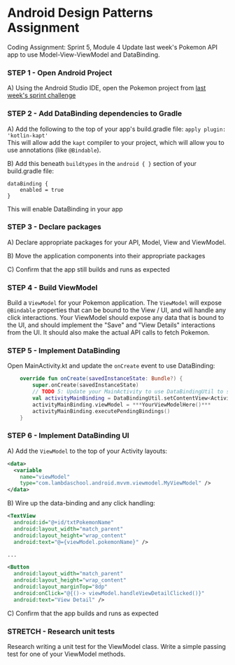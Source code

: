 # Android Design Patterns Assignment
Coding Assignment: Sprint 5, Module 4
Update last week's Pokemon API app to use Model-View-ViewModel and DataBinding.

### STEP 1 - Open Android Project
A) Using the Android Studio IDE, open the Pokemon project from [last week's sprint challenge](https://github.com/LambdaSchool/Android_Sprint_Networking_Challenge)

### STEP 2 - Add DataBinding dependencies to Gradle
A) Add the following to the top of your app's build.gradle file:
`apply plugin: 'kotlin-kapt'`  
This will allow add the `kapt` compiler to your project, which will allow you to use annotations (like `@Bindable`).

B) Add this beneath `buildtypes` in the `android { }` section of your build.gradle file:
```
dataBinding {
    enabled = true
}
```
This will enable DataBinding in your app

### STEP 3 - Declare packages
A) Declare appropriate packages for your API, Model, View and ViewModel.

B) Move the application components into their appropriate packages

C) Confirm that the app still builds and runs as expected

### STEP 4 - Build ViewModel
Build a `ViewModel` for your Pokemon application. The `ViewModel` will expose `@Bindable` properties that can be bound to the View / UI, and will handle any click interactions. Your ViewModel should expose any data that is bound to the UI, and should implement the "Save" and "View Details" interactions from the UI. It should also make the actual API calls to fetch Pokemon.

### STEP 5 - Implement DataBinding
Open MainActivity.kt and update the `onCreate` event to use DataBinding:

```Kotlin
    override fun onCreate(savedInstanceState: Bundle?) {
        super.onCreate(savedInstanceState)
        // TODO 5: Update your MainActivity to use DataBindingUtil to show the UI, rather than the regular setContentView
        val activityMainBinding = DataBindingUtil.setContentView<ActivityMainBinding>(this, R.layout.activity_main)
        activityMainBinding.viewModel = ***YourViewModelHere()***
        activityMainBinding.executePendingBindings()
    }
```

### STEP 6 - Implement DataBinding UI
A) Add the `ViewModel` to the top of your Activity layouts:
```Xml
<data>
  <variable
    name="viewModel"
    type="com.lambdaschool.android.mvvm.viewmodel.MyViewModel" />
</data>
```
B) Wire up the data-binding and any click handling:

```Xml
<TextView
  android:id="@+id/txtPokemonName"
  android:layout_width="match_parent"
  android:layout_height="wrap_content"
  android:text="@={viewModel.pokemonName}" />

...

<Button
  android:layout_width="match_parent"
  android:layout_height="wrap_content"
  android:layout_marginTop="8dp"
  android:onClick="@{()-> viewModel.handleViewDetailClicked()}"
  android:text="View Detail" />
```

C) Confirm that the app builds and runs as expected

### STRETCH - Research unit tests
Research writing a unit test for the ViewModel class. Write a simple passing test for one of your ViewModel methods.
